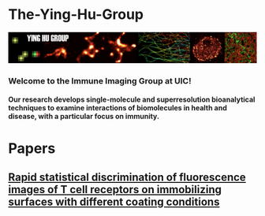 # The-Ying-Hu-Group
![Ying Hu Lab Banner Image](Images/Lab-Banner.JPEG)
### Welcome to the Immune Imaging Group at UIC!    
#### Our research develops single-molecule and superresolution bioanalytical techniques to examine interactions of biomolecules in health and disease, with a particular focus on immunity.
# Papers
## [Rapid statistical discrimination of fluorescence images of T cell receptors on immobilizing surfaces with different coating conditions](https://github.com/jesse-anderson/The-Ying-Hu-Group/tree/main/SCAMPI)<a name = "Rapid statistical discrimination of fluorescence images of T cell receptors on immobilizing surfaces with different coating conditions"></a>
